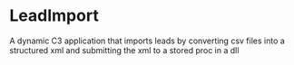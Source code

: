 # LeadImport
A dynamic C3 application that imports leads by converting csv files into a structured xml and submitting the xml to a stored proc in a dll

